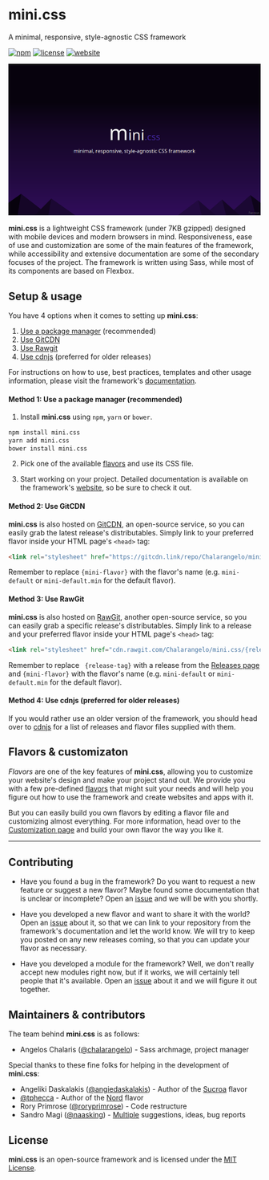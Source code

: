 # mini.css
A minimal, responsive, style-agnostic CSS framework

[![npm](https://img.shields.io/npm/v/mini.css.svg)](https://www.npmjs.com/package/mini.css)
[![license](https://img.shields.io/badge/license-MIT-yellow.svg)](https://github.com/Chalarangelo/mini.css/blob/master/LICENSE)
[![website](https://img.shields.io/badge/website-online-green.svg)](https://chalarangelo.github.io/mini.css/)

![Logo](/docs/page_thumb.png)

**mini.css** is a lightweight CSS framework (under 7KB gzipped) designed with mobile devices and modern browsers in mind. Responsiveness, ease of use and customization are some of the main features of the framework, while accessibility and extensive documentation are some of the secondary focuses of the project. The framework is written using Sass, while most of its components are based on Flexbox.

## Setup & usage

You have 4 options when it comes to setting up **mini.css**:

1. [Use a package manager](#method-1-use-a-package-manager-recommended) (recommended)
2. [Use GitCDN](#method-2-use-gitcdn)
3. [Use Rawgit](#method-3-use-rawgit)
4. [Use cdnjs](#method-4-use-cdnjs-preferred-for-older-releases) (preferred for older releases)

For instructions on how to use, best practices, templates and other usage information, please visit the framework's [documentation](https://chalarangelo.github.io/mini.css/modules.html).

#### Method 1: Use a package manager (recommended)

1. Install **mini.css** using `npm`, `yarn` or `bower`.
```
npm install mini.css
yarn add mini.css
bower install mini.css
```
2. Pick one of the available [flavors](https://chalarangelo.github.io/mini.css/flavors.html) and use its CSS file.

3. Start working on your project. Detailed documentation is available on the framework's [website](https://chalarangelo.github.io/mini.css/modules.html), so be sure to check it out.

#### Method 2: Use GitCDN

**mini.css** is also hosted on [GitCDN](http://gitcdn.link/), an open-source service, so you can easily grab the latest release's distributables. Simply link to your preferred flavor inside your HTML page's `<head>` tag:
```html
<link rel="stylesheet" href="https://gitcdn.link/repo/Chalarangelo/mini.css/master/dist/{mini-flavor}.css" />
```

Remember to replace `{mini-flavor}` with the flavor's name (e.g. `mini-default` or `mini-default.min` for the default flavor).

#### Method 3: Use RawGit

**mini.css** is also hosted on [RawGit](https://rawgit.com/), another open-source service, so you can easily grab a specific release's distributables. Simply link to a release and your preferred flavor inside your HTML page's `<head>` tag:
```html
<link rel="stylesheet" href="cdn.rawgit.com/Chalarangelo/mini.css/{release-tag}/dist/{mini-flavor}.css" />
```

Remember to replace ` {release-tag}` with a release from the [Releases page](https://github.com/Chalarangelo/mini.css/releases) and `{mini-flavor}` with the flavor's name (e.g. `mini-default` or `mini-default.min` for the default flavor).

#### Method 4: Use cdnjs (preferred for older releases)

If you would rather use an older version of the framework, you should head over to [cdnjs](https://cdnjs.com/libraries/mini.css) for a list of releases and flavor files supplied with them.

## Flavors & customizaton

*Flavors* are one of the key features of **mini.css**, allowing you to customize your website's design and make your project stand out. We provide you with a few pre-defined [flavors](https://chalarangelo.github.io/mini.css/flavors.html) that might suit your needs and will help you figure out how to use the framework and create websites and apps with it.

But you can easily build you own flavors by editing a flavor file and customizing almost everything. For more information, head over to the [Customization page](https://chalarangelo.github.io/mini.css/customization/index.html) and build your own flavor the way you like it.

---

## Contributing

- Have you found a bug in the framework? Do you want to request a new feature or suggest a new flavor? Maybe found some documentation that is unclear or incomplete? Open an [issue](https://github.com/Chalarangelo/mini.css/issues/new) and we will be with you shortly.

- Have you developed a new flavor and want to share it with the world? Open an [issue](https://github.com/Chalarangelo/mini.css/issues/new) about it, so that we can link to your repository from the framework's documentation and let the world know. We will try to keep you posted on any new releases coming, so that you can update your flavor as necessary.

- Have you developed a module for the framework? Well, we don't really accept new modules right now, but if it works, we will certainly tell people that it's available. Open an [issue](https://github.com/Chalarangelo/mini.css/issues/new) about it and we will figure it out together.

## Maintainers & contributors

The team behind **mini.css** is as follows:
- Angelos Chalaris ([@chalarangelo](https://github.com/Chalarangelo)) - Sass archmage, project manager

Special thanks to these fine folks for helping in the development of **mini.css**:
- Angeliki Daskalakis ([@angiedaskalakis](https://github.com/AngieDaskalakis)) - Author of the [Sucroa](https://github.com/Chalarangelo/mini.css/blob/master/dist/mini-sucroa.css) flavor
- [@tphecca](https://github.com/tphecca) - Author of the [Nord](https://github.com/Chalarangelo/mini.css/blob/master/dist/mini-nord.css) flavor
- Rory Primrose ([@roryprimrose](https://github.com/roryprimrose)) - Code restructure
- Sandro Magi ([@naasking](https://github.com/naasking)) - [Multiple](https://github.com/Chalarangelo/mini.css/issues?q=is%3Aissue+author%3Anaasking) suggestions, ideas, bug reports

## License

**mini.css** is an open-source framework and is licensed under the [MIT License](https://github.com/Chalarangelo/mini.css/blob/master/LICENSE).
